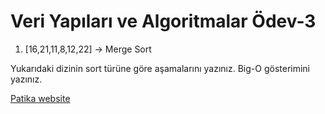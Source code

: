 # Veri Yapıları ve Algoritmalar Ödev-3

 1. [16,21,11,8,12,22] -> Merge Sort

Yukarıdaki dizinin sort türüne göre aşamalarını yazınız.
Big-O gösterimini yazınız.





[Patika website](www.patika.dev)

